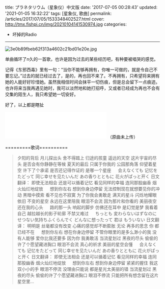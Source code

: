 title: プラネタリウム（星象仪）中文版
date: '2017-07-05 00:28:43'
updated: '2021-01-05 16:32:22'
tags: [星象仪, 歌曲]
permalink: /articles/2017/07/05/1533348402527.html
cover: http://tmx.fishpi.cn/img/20210104141530974.jpg
categories: 
- 坏掉的Radio
---
![3e0b89fbeb62f313a4602c21bd01e20e.jpg](http://tmx.fishpi.cn/img/20210104141530974.jpg)

单曲循环了n久的一首歌，也许是因为过去的某些经历吧，有种要被唱哭的感觉。

记得《东邪西毒》里有一句：“当你不能够再拥有，你唯一可做的，就是令自己不要忘记。”过去的就已经过去了，是的，再也回不来了。不再拥有，只希望将来拥有她的人能好好珍惜她。虽然我相信时间会抹平一切伤痕，但是总会留下一点痕迹。也许将来当我再遇见她时，我可以淡然地和她打招呼，又或者已经成为再也不会有交集的陌生人，我只希望她一切安好。

<!--more-->

好了，以上都是瞎扯

<iframe frameborder="no" border="0" marginwidth="0" marginheight="0" width=330 height=86 src="//music.163.com/outchain/player?type=2&id=464449084&auto=1&height=66"></iframe>
（原曲未上传）

=========歌词==========

> 夕阳的背后 月儿探出头 舍不得踏上 归途的孩童
> 遥远的天空 这片宇宙的尽头 是否会有你静静在等候
> 夏天的最后 只属于你我的 公园那角落
> 仰望着星空 许下了个承诺 是否还记得作证的 是哪一个星座
> &emsp;
> 会えなくても 记忆をたどって 同じ幸せを见たいんだ
> あの香りとともに 花火がぱっと开く
> 日文翻译：
> 即使无法相会 还是可以循着记忆 看见同样的幸福
> 连同那股幽香 烟火灿烂地绽放
> &emsp;
> 想到你左右 想到你身边停留 无法控制现在就想要见你的冲动
> 黑暗中摸索 看不见也不寂寞 为了你我会勇敢走
> 满天的星斗 闪烁地耀眼依旧 不变的星空 永远在这里陪我
> 眼泪不会流 因为那片和你看的 美丽夜空还在我的心头
> &emsp;
> 路的那一头 响起的脚步 仿佛还在耳中 是幻觉是梦
> 我看着自己 越拉越长的影子轮廓 不禁又难过
> &emsp;
> ちっとも 変わらないはずなのに せつない気持ちふくらんでく
> どんなに想ったって 君は もういない
> 日文翻译：
> 明明是 丝毫都没有改变 心痛的感觉却不断膨胀
> 无论 再多的思念 你 都已经不在
> &emsp;
> 想到你左右 想在你身边停留 不管你眼里的是多么渺小的我
> 没有人能够 爱你比我还要多 因为你 我勇敢活
> 当流星划过 黑夜的尽头 偷偷的许了个愿望藏进胸口
> 眼泪不会流 真心的祈求 美丽的星空会懂
> &emsp;
> 会えなくても 记忆をたどって 同じ幸せを见たいんだ
> あの香りとともに 花火がぱっと开く
> 日文翻译：
> 即使无法相会 还是可以循着记忆 看见同样的幸福
> 连同那股幽香 烟火灿烂地绽放
> &emsp;
> 想到你左右 想到你身边停留 紧紧的握住 我这双小小的手
> 眼泪不停流 没理由只能说 都是星光太美丽的错
> 当流星划过 黑夜的尽头 偷偷的许了个愿望藏进胸口
> 眼泪不停流 只能把所有想念留在这片星空里…

